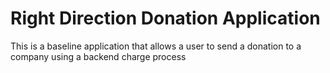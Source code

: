 # Right Direction Donation Application
This is a baseline application that allows a user to send a donation to a company using a backend charge process
